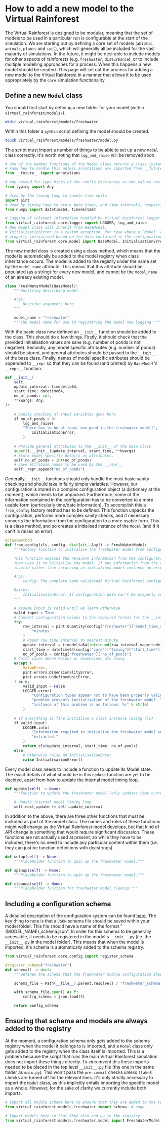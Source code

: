 # How to add a new model to the Virtual Rainforest

The Virtual Rainforest is designed to be modular, meaning that the set of models to be
used in a particular run is configurable at the start of the simulation. We are starting
out by defining a core set of models (`abiotic`, `animals`, `plants` and `soil`), which
will generally all be included for the vast majority of simulations. In the future, it
might be desirable to include models for other aspects of rainforests (e.g.
`freshwater`, `disturbance`), or to include multiple modelling approaches for a process.
When this happens a new model should be created. This page will set out the process for
adding a new model to the Virtual Rainforest in a manner that allows it to be used
appropriately by the `core` simulation functionality.

## Define a new `Model` class

You should first start by defining a new folder for your model (within
`virtual_rainforest/models/`).

```bash
mkdir virtual_rainforest/models/freshwater
```

Within this folder a `python` script defining the model should be created.

```bash
touch virtual_rainforest/models/freshwater/model.py
```

This script must import a number of things to be able to set up a new `Model` class
correctly. It's worth noting that `log_and_raise` will be removed soon.

```python
# One of the member functions of the Model class returns a class instance. mypy doesn't
# know how to handle this unless annotations are imported from __future__
from __future__ import annotations

# Any needed for type hints of the config dictionary as the values are of various types
from typing import Any

# Used by the timing loop to handle time units
import pint
# Used by timing loop to store date times, and time intervals, respectively
from numpy import datetime64, timedelta64

# Logging of relevant information handled by Virtual Rainforest logger module
from virtual_rainforest.core.logger import LOGGER, log_and_raise
# New model class will inherit from BaseModel.
# InitialisationError is a custom exception, for case where a `Model` class cannot be
# properly initialised based on the data contained in the configuration
from virtual_rainforest.core.model import BaseModel, InitialisationError
```

The new model class is created using a class method, which means that the model is
automatically be added to the model registry when class inheritance occurs. The model is
added to the registry under the name set by the `model_name` attribute. This means that
this attribute should be populated (as a string) for every new model, and cannot be the
`model_name` of an already existing model.

```python
class FreshWaterModel(BaseModel):
    """Docstring describing model.

    Args:
        Describe arguments here
    """

    model_name = "freshwater"
    """The model name for use in registering the model and logging."""
```

With the basic class now defined an `__init__` function should be added to the class.
This should do a few things. Firstly, it should check that the provided initialisation
values are sane (e.g. number of ponds is not negative). Secondly, any model specific
attributes (e.g. number of ponds) should be stored, and general attributes should be
passed to the `__init__` of the base class. Finally, names of model specific attributes
should be appended to `__repr` so that they can be found (and printed) by `BaseModel`'s
`__repr__` function.

```python
def __init__(
    self,
    update_interval: timedelta64,
    start_time: datetime64,
    no_of_ponds: int,
    **kwargs: Any,
):
        
    # Sanity checking of input variables goes here
    if no_of_ponds < 0:
        log_and_raise(
        "There has to be at least one pond in the freshwater model!",
            InitialisationError,
        )
        
    # Provide general attributes to the __init__ of the base class
    super().__init__(update_interval, start_time, **kwargs)
    # Store model specific details as attributes.
    self.no_of_ponds = int(no_of_ponds)
    # Save attribute names to be used by the __repr__
    self._repr.append("no_of_ponds")
```

Generally, `__init__` functions should only handle the most basic sanity checking and
should take in fairly simple variables. However, our configuration is stored in a
complex configuration object (a dictionary at the moment), which needs to be unpacked.
Furthermore, some of the information contained in the configuration has to be converted
to a more usable form (particularly time/date information). To accomplish this a
`from_config` factory method has to be defined. This function unpacks the configuration,
performs more complex sanity checks, and if necessary converts the information from the
configuration to a more usable form. This is a class method, and so creates a
initialised instance of the `Model` (and if it can't is raises an error).

```python
@classmethod
def from_config(cls, config: dict[str, Any]) -> FreshWaterModel:
    """Factory function to initialise the freshwater model from configuration.

    This function unpacks the relevant information from the configuration file, and
    then uses it to initialise the model. If any information from the config is
    invalid rather than returning an initialised model instance an error is raised.

    Args:
        config: The complete (and validated) Virtual Rainforest configuration.

    Raises:
        InitialisationError: If configuration data can't be properly converted
    """

    # Assume input is valid until we learn otherwise
    valid_input = True
    # Convert configuration values to the required format for the __init__
    try:
        raw_interval = pint.Quantity(config["freshwater"]["model_time_step"]).to(
            "minutes"
        )
        # Round raw time interval to nearest minute
        update_interval = timedelta64(int(round(raw_interval.magnitude)), "m")
        start_time = datetime64(config["core"]["timing"]["start_time"])
        no_of_pools = config["freshwater"]["no_of_pools"]
    # Catch cases where Values or dimensions are wrong
    except (
        ValueError,
        pint.errors.DimensionalityError,
        pint.errors.UndefinedUnitError,
    ) as e:
        valid_input = False
        LOGGER.error(
            "Configuration types appear not to have been properly validated. This "
            "problem prevents initialisation of the freshwater model. The first "
            "instance of this problem is as follows: %s" % str(e)
        )
    
    # If everything is fine initialise a class instance (using cls)
    if valid_input:
        LOGGER.info(
            "Information required to initialise the freshwater model successfully "
            "extracted."
        )
        return cls(update_interval, start_time, no_of_pools)
    else:
        # Otherwise raise an InitialisationError
        raise InitialisationError()
```

Every model class needs to include a function to update its Model state. The exact
details of what should be in this `update` function are yet to be decided, apart from
how to update the internal model timing loop.

```python
def update(self) -> None:
    """Function to update the freshwater model (only updates time currently)."""

    # Update internal model timing loop
    self.next_update += self.update_interval
```

In addition to the above, there are three other functions that must be included as part
of the model class. The names and roles of these functions might well change as the
Virtual Rainforest model develops, but that kind of API change is something that would
require significant discussion. These functions are not actually used at present, so
while they have to be included, there's no need to include any particular content within
them (i.e. they can just be function definitions with docstrings).

```python
def setup(self) -> None:
    """Placeholder function to spin up the freshwater model."""

def spinup(self) -> None:
    """Placeholder function to spin up the freshwater model."""

def cleanup(self) -> None:
    """Placeholder function for freshwater model cleanup."""
```

## Including a configuration schema

A detailed description of the configuration system can be found
[here](../virtual_rainforest/core/config.md). The key thing to note is that a `JSON`
schema file should be saved within your model folder. This file should have a name of
the format "{MODEL_NAME}_schema.json". In order for this schema to be generally
accessible, it needs to be registered in the model's `__init__.py` (i.e. the
`__init__.py` in the model folder). This means that when the model is imported, it's
schema is automatically added to the schema registry.

```python
from virtual_rainforest.core.config import register_schema

@register_schema("freshwater")
def schema() -> dict:
    """Defines the schema that the freshwater module configuration should conform to."""

    schema_file = Path(__file__).parent.resolve() / "freshwater_schema.json"

    with schema_file.open() as f:
        config_schema = json.load(f)

    return config_schema
```

## Ensuring that schema and models are always added to the registry

At the moment, a configuration schema only gets added to the schema registry when the
model it belongs to is imported, and a `Model` class only gets added to the registry
when the class itself is imported. This is a problem because the script that runs the
main Virtual Rainforest simulation does not import these things directly. To circumvent
this these imports needed to be placed in the top level `__init__.py` file (the one in
the same folder as `main.py`). This won't pass the `pre-commit` checks unless `flake8`
checks are turned off for the relevant lines. It's only strictly necessary to import the
`Model` class, as this implicitly entails importing the specific model as a whole.
However, for the sake of clarity we currently include both imports.

```python
# Import all module schema here to ensure that they are added to the registry
from virtual_rainforest.models.freshwater import schema  # noqa

# Import models here so that they also end up in the registry
from virtual_rainforest.models.freshwater.model import FreshWaterModel  # noqa
```
